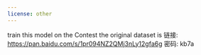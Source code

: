 ```yaml
---
license: other
---
```

train this model on the Contest
the original dataset is 
链接: https://pan.baidu.com/s/1pr094NZ2QMj3nLy12gfa6g  密码: kb7a